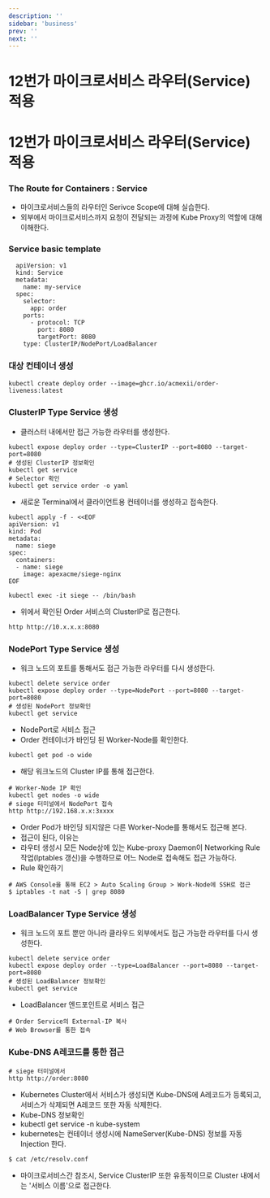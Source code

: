```yaml
---
description: ''
sidebar: 'business'
prev: ''
next: ''
---
```


# 12번가 마이크로서비스 라우터(Service) 적용

# 12번가 마이크로서비스 라우터(Service) 적용

### The Route for Containers : Service

- 마이크로서비스들의 라우터인 Serivce Scope에 대해 실습한다.
- 외부에서 마이크로서비스까지 요청이 전달되는 과정에 Kube Proxy의 역할에 대해 이해한다.

### Service basic template
```
  apiVersion: v1
  kind: Service
  metadata:
    name: my-service
  spec:
    selector:
      app: order
    ports:
      - protocol: TCP
        port: 8080
        targetPort: 8080
    type: ClusterIP/NodePort/LoadBalancer		
```

### 대상 컨테이너 생성
```
kubectl create deploy order --image=ghcr.io/acmexii/order-liveness:latest            
```

### ClusterIP Type Service 생성 

- 클러스터 내에서만 접근 가능한 라우터를 생성한다.
```
kubectl expose deploy order --type=ClusterIP --port=8080 --target-port=8080
# 생성된 ClusterIP 정보확인
kubectl get service 
# Selector 확인
kubectl get service order -o yaml
```
- 새로운 Terminal에서 클라이언트용 컨테이너를 생성하고 접속한다.
```
kubectl apply -f - <<EOF
apiVersion: v1
kind: Pod
metadata:
  name: siege
spec:
  containers:
  - name: siege
    image: apexacme/siege-nginx
EOF
```
```
kubectl exec -it siege -- /bin/bash
```
- 위에서 확인된 Order 서비스의 ClusterIP로  접근한다.
```
http http://10.x.x.x:8080
```

### NodePort Type Service 생성

- 워크 노드의 포트를 통해서도 접근 가능한 라우터를 다시 생성한다.  
```
kubectl delete service order
kubectl expose deploy order --type=NodePort --port=8080 --target-port=8080
# 생성된 NodePort 정보확인
kubectl get service 
```

- NodePort로 서비스 접근
- Order 컨테이너가 바인딩 된 Worker-Node를 확인한다.
```
kubectl get pod -o wide
```

- 해당 워크노드의 Cluster IP를 통해 접근한다.
```
# Worker-Node IP 확인
kubectl get nodes -o wide
# siege 터미널에서 NodePort 접속
http http://192.168.x.x:3xxxx
```

- Order Pod가 바인딩 되지않은 다른 Worker-Node를 통해서도 접근해 본다.
- 접근이 된다, 이유는
- 라우터 생성시 모든 Node상에 있는 Kube-proxy Daemon이 Networking Rule 작업(Iptables 갱신)을 수행하므로 어느 Node로 접속해도 접근 가능하다. 
- Rule 확인하기
```
# AWS Console을 통해 EC2 > Auto Scaling Group > Work-Node에 SSH로 접근
$ iptables -t nat -S | grep 8080
```

### LoadBalancer Type Service 생성 

- 워크 노드의 포트 뿐만 아니라 클라우드 외부에서도 접근 가능한 라우터를 다시 생성한다.  
```
kubectl delete service order
kubectl expose deploy order --type=LoadBalancer --port=8080 --target-port=8080
# 생성된 LoadBalancer 정보확인
kubectl get service
```

- LoadBalancer 엔드포인트로 서비스 접근
```
# Order Service의 External-IP 복사   
# Web Browser를 통한 접속
```

### Kube-DNS A레코드를 통한 접근

```
# siege 터미널에서
http http://order:8080
```
- Kubernetes Cluster에서 서비스가 생성되면 Kube-DNS에 A레코드가 등록되고, 서비스가 삭제되면 A레코드 또한 자동 삭제한다.
- Kube-DNS 정보확인
- kubectl get service -n kube-system
- kubernetes는 컨테이너 생성시에 NameServer(Kube-DNS) 정보를 자동 Injection 한다.
```
$ cat /etc/resolv.conf
```
- 마이크로서비스간 참조시, Service ClusterIP 또한 유동적이므로 Cluster 내에서는 '서비스 이름'으로 접근한다.
